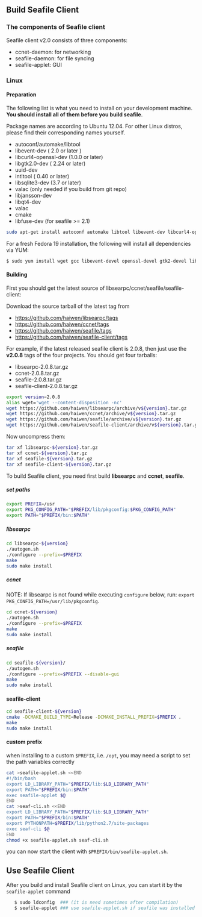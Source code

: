 ## Build Seafile Client ##

### The components of Seafile client ###

Seafile client v2.0 consists of three components:

* ccnet-daemon: for networking
* seafile-daemon: for file syncing
* seafile-applet: GUI

### Linux ###

#### Preparation ####

The following list is what you need to install on your development machine. __You should install all of them before you build seafile__.

Package names are according to Ubuntu 12.04. For other Linux distros, please find their corresponding names yourself.

* autoconf/automake/libtool
* libevent-dev ( 2.0 or later )
* libcurl4-openssl-dev  (1.0.0 or later)
* libgtk2.0-dev ( 2.24 or later)
* uuid-dev
* intltool ( 0.40 or later) 
* libsqlite3-dev (3.7 or later)
* valac  (only needed if you build from git repo)
* libjansson-dev
* libqt4-dev
* valac
* cmake
* libfuse-dev (for seafile >= 2.1)

```bash
sudo apt-get install autoconf automake libtool libevent-dev libcurl4-openssl-dev libgtk2.0-dev uuid-dev intltool libsqlite3-dev valac libjansson-dev libqt4-dev cmake libfuse-dev
```
For a fresh Fedora 19 installation, the following will install all dependencies via YUM:

```bash
$ sudo yum install wget gcc libevent-devel openssl-devel gtk2-devel libuuid-devel sqlite-devel jansson-devel intltool cmake qt-devel fuse-devel
```

#### Building ####

First you should get the latest source of libsearpc/ccnet/seafile/seafile-client:

Download the source tarball of the latest tag from 

- https://github.com/haiwen/libsearpc/tags
- https://github.com/haiwen/ccnet/tags
- https://github.com/haiwen/seafile/tags
- https://github.com/haiwen/seafile-client/tags

For example, if the latest released seafile client is 2.0.8, then just use the **v2.0.8** tags of the four projects. You should get four tarballs:

- libsearpc-2.0.8.tar.gz
- ccnet-2.0.8.tar.gz
- seafile-2.0.8.tar.gz
- seafile-client-2.0.8.tar.gz

```sh
export version=2.0.8
alias wget='wget --content-disposition -nc'
wget https://github.com/haiwen/libsearpc/archive/v${version}.tar.gz
wget https://github.com/haiwen/ccnet/archive/v${version}.tar.gz
wget https://github.com/haiwen/seafile/archive/v${version}.tar.gz
wget https://github.com/haiwen/seafile-client/archive/v${version}.tar.gz
```

Now uncompress them:

```sh
tar xf libsearpc-${version}.tar.gz
tar xf ccnet-${version}.tar.gz
tar xf seafile-${version}.tar.gz
tar xf seafile-client-${version}.tar.gz
```

To build Seafile client, you need first build **libsearpc** and **ccnet**, **seafile**.

##### set paths #####
```bash
export PREFIX=/usr
export PKG_CONFIG_PATH="$PREFIX/lib/pkgconfig:$PKG_CONFIG_PATH"
export PATH="$PREFIX/bin:$PATH"
```

##### libsearpc #####

```bash
cd libsearpc-${version}
./autogen.sh
./configure --prefix=$PREFIX
make
sudo make install
```

##### ccnet #####

NOTE: If libsearpc is not found while executing `configure` below, run: `export PKG_CONFIG_PATH=/usr/lib/pkgconfig`.

```bash
cd ccnet-${version}
./autogen.sh
./configure --prefix=$PREFIX
make
sudo make install
```

##### seafile #####

```bash
cd seafile-${version}/
./autogen.sh
./configure --prefix=$PREFIX --disable-gui
make
sudo make install
```

#### seafile-client ####

```bash
cd seafile-client-${version}
cmake -DCMAKE_BUILD_TYPE=Release -DCMAKE_INSTALL_PREFIX=$PREFIX .
make
sudo make install
```

#### custom prefix ####
when installing to a custom ```$PREFIX```, i.e. ```/opt```, you may need a script to set the path variables correctly

```bash
cat >seafile-applet.sh <<END
#!/bin/bash
export LD_LIBRARY_PATH="$PREFIX/lib:$LD_LIBRARY_PATH"
export PATH="$PREFIX/bin:$PATH"
exec seafile-applet $@
END
cat >seaf-cli.sh <<END
export LD_LIBRARY_PATH="$PREFIX/lib:$LD_LIBRARY_PATH"
export PATH="$PREFIX/bin:$PATH"
export PYTHONPATH=$PREFIX/lib/python2.7/site-packages
exec seaf-cli $@
END
chmod +x seafile-applet.sh seaf-cli.sh
```
you can now start the client with ```$PREFIX/bin/seafile-applet.sh```. 

## Use Seafile Client ##

After you build and install Seafile client on Linux, you can start it by the `seafile-applet` command
```sh
   $ sudo ldconfig  ### (it is need sometimes after compilation)
   $ seafile-applet ### use seafile-applet.sh if seafile was installed into a custom prefix
```